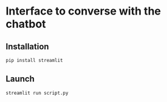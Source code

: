 # Interface to converse with the chatbot

## Installation
```pip install streamlit```

## Launch
```streamlit run script.py```
